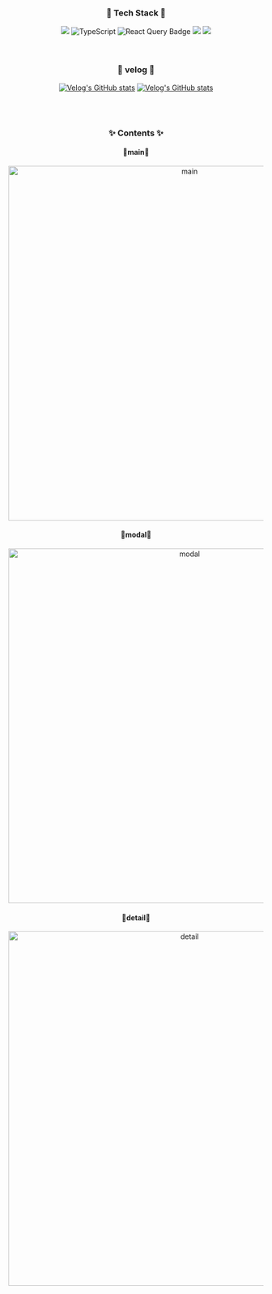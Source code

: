 <div align=center>
	<h3>🔧 Tech Stack 🔧</h3>
</div>
<div align="center">
  <div align="center">
  <span style="display: inline-block;">
    <img src="https://img.shields.io/badge/React-61DAFB?style=for-the-badge&logo=react&logoColor=black">
  </span>
  <span style="display: inline-block;">
    <img src="https://img.shields.io/badge/TypeScript-007ACC?style=for-the-badge&logo=typescript&logoColor=white" alt="TypeScript">
  </span>
  <span style="display: inline-block;">
    <img src="https://img.shields.io/badge/React_Query-FF4154?style=for-the-badge&logo=reactquery&logoColor=white" alt="React Query Badge">
  </span>
  <span style="display: inline-block;">
    <img src="https://img.shields.io/badge/zustand-2C3E50?style=for-the-badge&logo=javascript&logoColor=white">
  </span>
   <span style="display: inline-block;">
    <img src="https://img.shields.io/badge/tailwindcss-06B6D4?style=for-the-badge&logo=tailwindcss&logoColor=white">
  </span>
</div>
<br><br>
<div align=center>
	<h3>📗 velog 📗</h3>
</div>
<div align="center">
	
[![Velog's GitHub stats](https://velog-readme-stats.vercel.app/api?name=jhey77&slug=YouTube-만들기-근데-TMDB를-곁들인-무한-스크롤-useInfiniteQuery-IntersectionObserver-typescript)](https://velog.io/@jhey77/YouTube-%EB%A7%8C%EB%93%A4%EA%B8%B0-%EA%B7%BC%EB%8D%B0-TMDB%EB%A5%BC-%EA%B3%81%EB%93%A4%EC%9D%B8-%EB%AC%B4%ED%95%9C-%EC%8A%A4%ED%81%AC%EB%A1%A4-useInfiniteQuery-IntersectionObserver-typescript)
[![Velog's GitHub stats](https://velog-readme-stats.vercel.app/api?name=jhey77&slug=YouTube-만들기-근데-TMDB를-곁들인-데이터-페칭)](https://velog.io/@jhey77/YouTube-%EB%A7%8C%EB%93%A4%EA%B8%B0-%EA%B7%BC%EB%8D%B0-TMDB%EB%A5%BC-%EA%B3%81%EB%93%A4%EC%9D%B8-%EB%8D%B0%EC%9D%B4%ED%84%B0-%ED%8E%98%EC%B9%AD)

</div>
<br><br>
<div align=center>
	<h3>✨ Contents ✨</h3>
</div>
<div align="center">
	<h4> 🔸main🔸 </h4>
  
  <img src="https://github.com/user-attachments/assets/7efbd839-a8fc-4bdb-bdff-fef2de3d71d0" alt="main" style="width: 700px; height: auto;">

  <br>
  <h4> 🔸modal🔸 </h4>
  
  <img src="https://github.com/user-attachments/assets/5c0f17dd-227d-4ef0-97f9-849228599b70" alt="modal" style="width: 700px; height: auto;">

  <br>
  <h4> 🔸detail🔸 </h4>
  
  <img src="https://github.com/user-attachments/assets/ff622144-e104-4b63-bd9c-980e46efd8f9" alt="detail" style="width: 700px; height: auto;">
</div>

